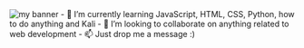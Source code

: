 <!DOCTYPE html>
<html>
<head>
<img src="https://user-images.githubusercontent.com/95444611/150990436-8914b9f5-083a-43ae-8b6a-736145fccac6.gif" alt="my banner">
</head>
<body>
- 🌱 I’m currently learning JavaScript, HTML, CSS, Python, how to do anything and Kali
- 💞️ I’m looking to collaborate on anything related to web development
- 📫 Just drop me a message :)
</body>
</html>
<!---
Loraria/Loraria is a ✨ special ✨ repository because its `README.md` (this file) appears on your GitHub profile.
You can click the Preview link to take a look at your changes.
--->
